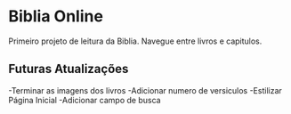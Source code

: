 # Biblia Online

Primeiro projeto de leitura da Biblia. Navegue entre livros e capitulos.

## Futuras Atualizações
-Terminar as imagens dos livros
-Adicionar numero de versiculos
-Estilizar Página Inicial
-Adicionar campo de busca
